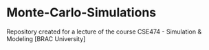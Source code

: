# Monte-Carlo-Simulations
Repository created for a lecture of the course CSE474 - Simulation &amp; Modeling [BRAC University]

